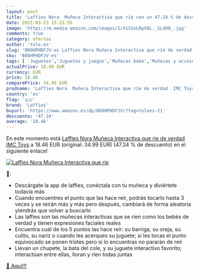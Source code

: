 ```yaml
---
layout: post
title: 'Laffies Nora  Muñeca Interactiva que ríe con un 47.24 % de descuento'
date: 2021-03-23 15:21:55
image: 'https://m.media-amazon.com/images/I/41SSoLRpV6L._SL400_.jpg'
comments: true
category: ofertas
author: 'tole.es'
slug: 'B08HPHDFJV-es Laffies Nora Muñeca Interactiva que ríe de verdad IMC Toys'
sku: 'B08HPHDFJV-es'
tags: [ 'Juguetes','Juguetes y juegos','Muñecas bebé','Muñecas y accesorios','imc','laffies','toys', ]
actualPrice: 18.46 EUR
currency: EUR
price: 18.46
comparePrice: 34.99 EUR
prodname: 'Laffies Nora  Muñeca Interactiva que ríe de verdad  IMC Toys'
country: 'es'
flag: '🇪🇸'
brand: 'Laffies'
buyurl: 'https://www.amazon.es/dp/B08HPHDFJV/?tag=tolees-21'
descuento: '47.24'
average: '18.46'
---
```


En este momento está [Laffies Nora  Muñeca Interactiva que ríe de verdad  IMC Toys](https://www.amazon.es/dp/B08HPHDFJV/?tag=tolees-21) a 18.46 EUR (original: 34.99 EUR) (47.24 %  de descuento) en el siguiente enlace!

[![Laffies Nora  Muñeca Interactiva que ríe](https://m.media-amazon.com/images/I/41SSoLRpV6L._SL400_.jpg)](https://www.amazon.es/dp/B08HPHDFJV/?tag=tolees-21)

🔎:

- Descárgate la app de laffies, conéctala con tu muñeca y diviértete todavía más
- Cuando encuentres el punto que las hace reír, podrás tocarlo hasta 3 veces y se reirán más y más pero después, cambiará de forma aleatoria ytendrás que volver a buscarlo
- Las laffies son las muñecas interactivas que se ríen como los bebés de verdad y tienen expresiones faciales reales
- Encuentra cuál de los 5 puntos las hace reír: su barriga, su oreja, su culito, su nariz o cuando les acerques su juguete; si les tocas el punto equivocado se ponen tristes pero si lo encuentras no pararán de reír
- Llevan un chupete, la bata del cole, y su juguete interactivo favorito; interactúan entre ellas, lloran y ríen todas juntas

[🛒 Aquí!!!](https://www.amazon.es/dp/B08HPHDFJV/?tag=tolees-21)
